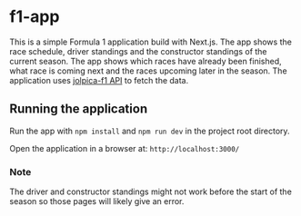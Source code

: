# f1-app

This is a simple Formula 1 application build with Next.js. The app shows the race schedule, driver standings and the constructor standings of the current season. The app shows which races have already been finished, what race is coming next and the races upcoming later in the season. The application uses [jolpica-f1 API](https://github.com/jolpica/jolpica-f1?tab=readme-ov-file) to fetch the data.

## Running the application

Run the app with `npm install` and `npm run dev` in the project root directory.

Open the application in a browser at: `http://localhost:3000/`

### Note

The driver and constructor standings might not work before the start of the season so those pages will likely give an error.
